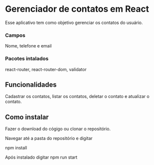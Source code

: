 # Gerenciador de contatos em React

Esse aplicativo tem como objetivo gerenciar os contatos do usuário.

### Campos 
Nome, telefone e email

### Pacotes intalados
react-router, react-router-dom, validator

## Funcionalidades

Cadastrar os contatos, listar os contatos, deletar o contato e atualizar o contato.

## Como instalar

<p>Fazer o download do cógigo ou clonar o repositório.
<p>Navegar até a pasta do repositório e digitar 
<p>npm install
<p>Após instalado digitar npm run start